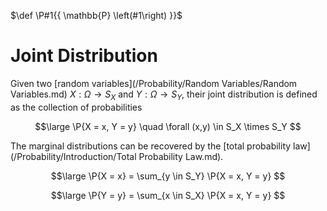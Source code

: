 $\def \P#1{{ \mathbb{P} \left(#1\right) }}$

# Joint Distribution

Given two [random variables](/Probability/Random Variables/Random Variables.md) $X : \Omega \rightarrow S_X$ and $Y : \Omega \rightarrow S_Y$, their joint distribution is defined as the collection of probabilities

$$\large
	\P{X = x, Y = y} \quad \forall (x,y) \in S_X \times S_Y
$$

The marginal distributions can be recovered by the [total probability law](/Probability/Introduction/Total Probability Law.md).

$$\large
	\P{X = x} = \sum_{y \in S_Y} \P{X = x, Y = y}
$$

$$\large
	\P{Y = y} = \sum_{x \in S_X} \P{X = x, Y = y}
$$
